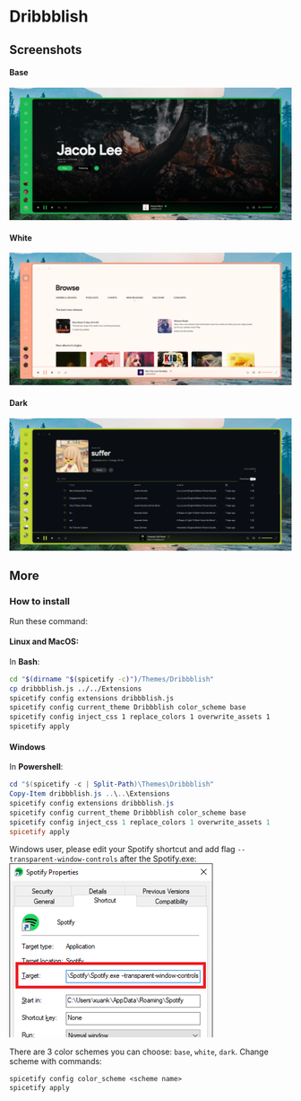 # Dribbblish

## Screenshots
#### Base
![demo1](./base.png)

#### White
![demo2](./white.png)

#### Dark
![demo3](./dark.png)


## More
### How to install
Run these command:
  
#### Linux and MacOS:
In **Bash**:
```bash
cd "$(dirname "$(spicetify -c)")/Themes/Dribbblish"
cp dribbblish.js ../../Extensions
spicetify config extensions dribbblish.js
spicetify config current_theme Dribbblish color_scheme base
spicetify config inject_css 1 replace_colors 1 overwrite_assets 1
spicetify apply
```

#### Windows
In **Powershell**:
```powershell
cd "$(spicetify -c | Split-Path)\Themes\Dribbblish"
Copy-Item dribbblish.js ..\..\Extensions
spicetify config extensions dribbblish.js
spicetify config current_theme Dribbblish color_scheme base
spicetify config inject_css 1 replace_colors 1 overwrite_assets 1
spicetify apply
```

Windows user, please edit your Spotify shortcut and add flag `--transparent-window-controls` after the Spotify.exe:  
![instruction1](./windows-shortcut-instruction.png)

There are 3 color schemes you can choose: `base`, `white`, `dark`. Change scheme with commands:
```
spicetify config color_scheme <scheme name>
spicetify apply
```
